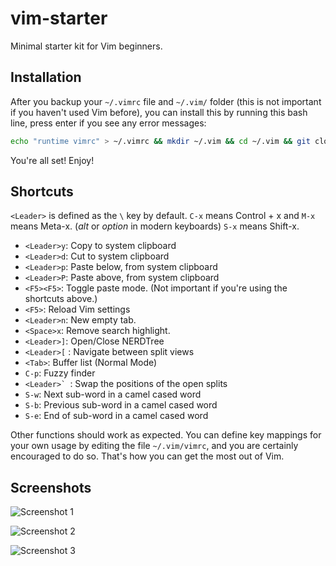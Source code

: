 vim-starter
===========

Minimal starter kit for Vim beginners.

## Installation

After you backup your `~/.vimrc` file and `~/.vim/` folder (this is not important if you haven't used Vim before), you can install this by running this bash line, press enter if you see any error messages:

```bash
echo "runtime vimrc" > ~/.vimrc && mkdir ~/.vim && cd ~/.vim && git clone https://github.com/joom/vimrc.git . && git clone https://github.com/gmarik/Vundle.vim.git ~/.vim/bundle/Vundle.vim && vim +PluginInstall
```

You're all set! Enjoy!

## Shortcuts

`<Leader>` is defined as the `\` key by default. `C-x` means Control + x and `M-x` means Meta-x. (*alt* or *option* in modern keyboards) `S-x` means Shift-x.

* `<Leader>y`: Copy to system clipboard
* `<Leader>d`: Cut to system clipboard
* `<Leader>p`: Paste below, from system clipboard
* `<Leader>P`: Paste above, from system clipboard
* `<F5><F5>`: Toggle paste mode. (Not important if you're using the shortcuts above.)
* `<F5>`: Reload Vim settings
* `<Leader>n`: New empty tab.
* `<Space>x`: Remove search highlight.
* `<Leader>]`: Open/Close NERDTree
* `<Leader>[` : Navigate between split views
* `<Tab>`: Buffer list (Normal Mode)
* `C-p`: Fuzzy finder
* ``<Leader>` ``: Swap the positions of the open splits
* `S-w`: Next sub-word in a camel cased word
* `S-b`: Previous sub-word in a camel cased word
* `S-e`: End of sub-word in a camel cased word

Other functions should work as expected. You can define key mappings for your own usage by editing the file `~/.vim/vimrc`, and you are certainly encouraged to do so. That's how you can get the most out of Vim.

## Screenshots

![Screenshot 1](http://i.imgur.com/qEkXK9m.png)

![Screenshot 2](http://i.imgur.com/Elg4TrB.png)

![Screenshot 3](http://i.imgur.com/MSiFlU6.png)

